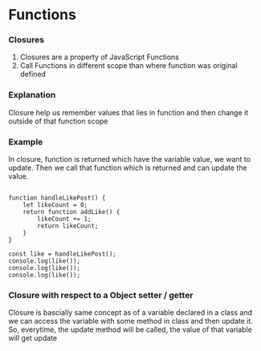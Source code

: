 # Functions
### Closures
1. Closures are a property of JavaScript Functions
2. Call Functions in different scope than where function was original defined

### Explanation
Closure help us remember values that lies in function and then change it outside of that function scope

### Example
In closure, function is returned which have the variable value, we want to update. Then we call that function which is returned and can update the value.  
  

```
 
function handleLikePost() {
	let likeCount = 0;
	return function addLike() {
		likeCount += 1;
		return likeCount;
	}
}

const like = handleLikePost();
console.log(like());
console.log(like());
console.log(like());
```

### Closure with respect to a Object setter / getter
Closure is bascially same concept as of a variable declared in a class and we can access the variable with some method in class and then update it.  
So, everytime, the update method will be called, the value of that variable will get update
